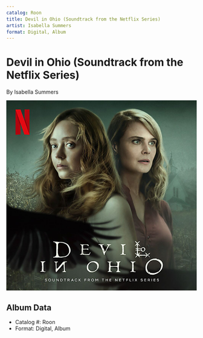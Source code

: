 ```yaml
---
catalog: Roon
title: Devil in Ohio (Soundtrack from the Netflix Series)
artist: Isabella Summers
format: Digital, Album
---
```


# Devil in Ohio (Soundtrack from the Netflix Series)

By Isabella Summers

![](../../assets/albumcovers/Isabella_Summers-Devil_in_Ohio_Soundtrack_from_the_Netflix_Series.png)

## Album Data

- Catalog #: Roon
- Format: Digital, Album


